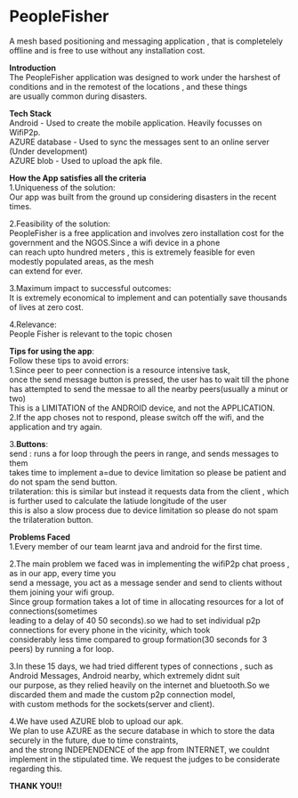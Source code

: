 # PeopleFisher
A mesh based positioning and messaging application , that is completelely offline and is free to use without any installation cost.

**Introduction**<br/>
The PeopleFisher application was designed to work under the harshest of conditions and in the remotest of the locations , and these things<br/>
are usually common during disasters.<br/>

**Tech Stack**<br/>
Android - Used to create the mobile application. Heavily focusses on WifiP2p.<br/>
AZURE database - Used to sync the messages sent to an online server (Under development)<br/>
AZURE blob - Used to upload the apk file.<br/>


**How the App satisfies all the criteria**<br/>
1.Uniqueness of the solution:<br/>
Our app was built from the ground up considering disasters in the recent times.
<br/>

2.Feasibility of the solution:<br/>
PeopleFisher is a free application and involves zero installation cost for the government and the NGOS.Since a wifi device in a phone <br/>
can reach upto hundred meters , this is extremely feasible for even modestly populated areas, as the mesh <br/>
can extend for ever.<br/>

3.Maximum impact to successful outcomes:<br/>
It is extremely economical to implement and can potentially save thousands of lives at zero cost.<br/>

4.Relevance:<br/>
People Fisher is relevant to the topic chosen<br/>

**Tips for using the app**:<br/>
Follow these tips to avoid errors:<br/>
1.Since peer to peer connection is a resource intensive task,
<br/>once the send message button is pressed, the user has to wait till the phone has attempted to send the messae to all the nearby peers(usually a minut or two)
<br/>This is a LIMITATION of the ANDROID device, and not the APPLICATION.
<br/>
2.If the app choses not to respond, please switch off the wifi, and the application and try again.
<br/>

3.**Buttons**:
<br/>
send : runs a for loop through the peers in range,  and sends messages to them<br/> 
takes time to implement a=due to device limitation so please be patient and do not spam the send button.<br/>
trilateration: this is similar but instead it requests data from the client , which is further used to calculate the latiude longitude of
the user<br/>
this is also a slow process due to device limitation so please do not spam the trilateration button.<br/>

**Problems Faced**<br/>
1.Every member of our team learnt java and android for the first time.<br/>

2.The main problem we faced was in implementing the wifiP2p chat proess , as in our app, every time you<br/>
send a message, you act as a message sender and send to clients without them joining your wifi group.<br/>
Since group formation takes a lot of time in allocating resources for a lot of connections(sometimes <br/>
leading to a delay of 40 50 seconds).so we had to set individual p2p connections for every phone in the vicinity, which took 
<br/> considerably less time compared to group formation(30 seconds for 3 peers) by running a for loop.<br/>

3.In these 15 days, we had tried different types of connections , such as Android Messages, Android nearby, which extremely didnt suit <br/>
our purpose, as they relied heavily on the internet and bluetooth.So we discarded them and made the custom p2p connection model, 
<br/> with custom methods for the sockets(server and client).

4.We have used AZURE blob to upload our apk.
<br/>
We plan to use AZURE as the secure database in which to store the data securely in the future, due to time constraints,<br/>
and the strong INDEPENDENCE of the app from INTERNET, we couldnt implement in the stipulated time. We request the judges to be considerate regarding this.<br/>


**THANK YOU!!**
